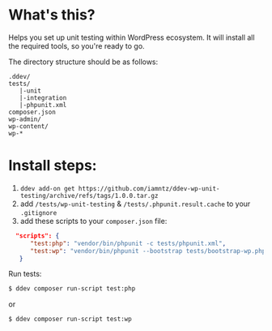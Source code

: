 # What's this?

Helps you set up unit testing within WordPress ecosystem. It will install all the required tools, so you're ready to go.

The directory structure should be as follows:

```
.ddev/
tests/
   |-unit
   |-integration
   |-phpunit.xml
composer.json
wp-admin/
wp-content/
wp-*
```

# Install steps:

1. `ddev add-on get https://github.com/iamntz/ddev-wp-unit-testing/archive/refs/tags/1.0.0.tar.gz`
2. add `/tests/wp-unit-testing` & `/tests/.phpunit.result.cache` to your `.gitignore`
3. add these scripts to your `composer.json` file:

```json
  "scripts": {
      "test:php": "vendor/bin/phpunit -c tests/phpunit.xml",
      "test:wp": "vendor/bin/phpunit --bootstrap tests/bootstrap-wp.php -c tests/phpunit-wp.xml",
   }
```

Run tests:

```bash
$ ddev composer run-script test:php
```
or

```bash
$ ddev composer run-script test:wp
```